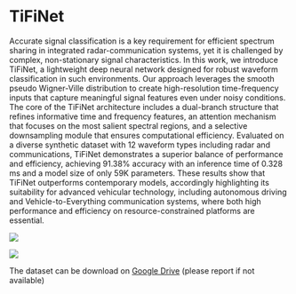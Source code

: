 # TiFiNet
Accurate signal classification is a key requirement for efficient spectrum sharing in integrated radar-communication systems, yet it is challenged by complex, non-stationary signal characteristics. In this work, we introduce TiFiNet, a lightweight deep neural network designed for robust waveform classification in such environments. Our approach leverages the smooth pseudo Wigner-Ville distribution to create high-resolution time-frequency inputs that capture meaningful signal features even under noisy conditions. The core of the TiFiNet architecture includes a dual-branch structure that refines informative time and frequency features, an attention mechanism that focuses on the most salient spectral regions, and a selective downsampling module that ensures computational efficiency. Evaluated on a diverse synthetic dataset with $12$ waveform types including radar and communications, TiFiNet demonstrates a superior balance of performance and efficiency, achieving $91.38\%$ accuracy with an inference time of $0.328$ ms and a model size of only $59$K parameters. These results show that     TiFiNet outperforms contemporary models, accordingly highlighting its suitability for advanced vehicular technology, including autonomous driving and Vehicle-to-Everything communication systems, where both high performance and efficiency on resource-constrained platforms are essential.

![](https://github.com/DatChanThanh/TiFiNet/blob/915d06ddb2614dbd01d5f436059c414d7ee43b6a/ISAC_system.png)

![](https://github.com/DatChanThanh/TiFiNet/blob/c67d23808aa366ea217d679c75a1f493b4c40dfd/architecture.png)

The dataset can be download on [Google Drive](https://drive.google.com/drive/u/1/folders/14DWPcBVMQ7CrNo13gEoDppv6Rn0Ze0c3) (please report if not available)

